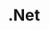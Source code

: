 ---
layout: tag-list
type: tag
title: .Net
slug: .net
category: csharp
sidebar: true
description: >
   .Net Framework
---